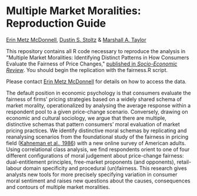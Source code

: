 # Multiple Market Moralities: Reproduction Guide

[Erin Metz McDonnell](https://sociology.nd.edu/people/erin-mcdonnell/), [Dustin S. Stoltz](https://www.dustinstoltz.com) & [Marshall A. Taylor](https://www.marshalltaylor.net)

This repository contains all R code necessary to reproduce the analysis in "Multiple Market Moralities: Identifying Distinct Patterns in How Consumers Evaluate the Fairness of Price Changes," [published in *Socio-Economic Review*](https://academic.oup.com/ser/article-abstract/20/3/883/5920448). You should begin the replication with the fairness.R script.

Please contact [Erin Metz McDonnell](mailto:erin.mcdonnell@nd.edu) for details on how to access the data.

The default position in economic psychology is that consumers evaluate the fairness of firms' pricing strategies based on a widely shared schema of market morality, operationalized by analysing the average response within a respondent pool to a given price-change scenario. Conversely, drawing on economic and cultural sociology, we argue that there are multiple, distinctive schemas that pattern consumers’ moral evaluation of market pricing practices. We identify distinctive moral schemas by replicating and reanalysing scenarios from the foundational study of the fairness in pricing field ([Kahneman et al., 1986](https://www.jstor.org/stable/1806070#metadata_info_tab_contents)) with a new online survey of American adults. Using correlational class analysis, we find respondents orient to one of four different configurations of moral judgement about price-change fairness: dual-entitlement principles, free-market proponents (and opponents), retail-labour domain specificity and procedural (un)fairness. This research gives analysts new tools for more precisely specifying variation in consumer moral sentiment and raises new questions about the causes, consequences and contours of multiple market moralities.
